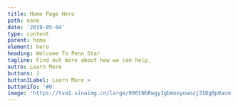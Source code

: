 ```yaml
---
title: Home Page Hero
path: none
date: '2019-05-04'
type: content
parent: home
element: hero
heading: Welcome To Penn Star
tagline: Find out more about how we can help.
outro: Learn More
buttons: 1
button1Label: Learn More >
button1To: '#0'
image: 'https://tva1.sinaimg.cn/large/006tNbRwgy1gbmooyuwozj318g0p0acm.jpg'
---
```


